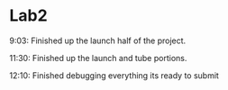 # Lab2
9:03: Finished up the launch half of the project.

11:30: Finished up the launch and tube portions.

12:10: Finished debugging everything its ready to submit
